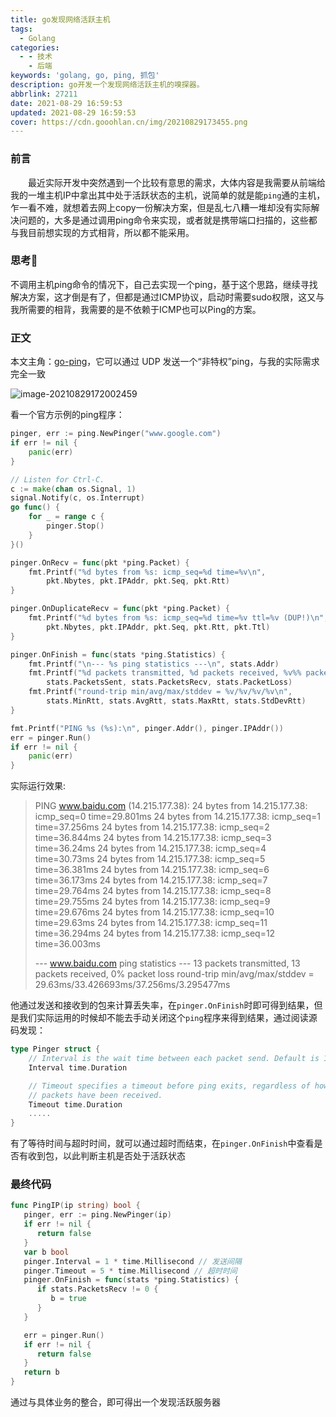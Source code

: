 ```yaml
---
title: go发现网络活跃主机
tags:
  - Golang
categories:
  - - 技术
    - 后端
keywords: 'golang, go, ping, 抓包'
description: go开发一个发现网络活跃主机的嗅探器。
abbrlink: 27211
date: 2021-08-29 16:59:53
updated: 2021-08-29 16:59:53
cover: https://cdn.gooohlan.cn/img/20210829173455.png
---
```


### 前言

&emsp;&emsp;最近实际开发中突然遇到一个比较有意思的需求，大体内容是我需要从前端给我的一堆主机IP中拿出其中处于活跃状态的主机，说简单的就是能`ping`通的主机，乍一看不难，就想着去网上copy一份解决方案，但是乱七八糟一堆却没有实际解决问题的，大多是通过调用ping命令来实现，或者就是携带端口扫描的，这些都与我目前想实现的方式相背，所以都不能采用。

### 思考🤔

不调用主机ping命令的情况下，自己去实现一个ping，基于这个思路，继续寻找解决方案，这才倒是有了，但都是通过ICMP协议，启动时需要sudo权限，这又与我所需要的相背，我需要的是不依赖于ICMP也可以Ping的方案。

### 正文

本文主角：[go-ping](https://github.com/go-ping/ping)，它可以通过 UDP 发送一个“非特权”ping，与我的实际需求完全一致

![image-20210829172002459](https://cdn.gooohlan.cn/img/20210829172002.png)

看一个官方示例的ping程序：

```go
pinger, err := ping.NewPinger("www.google.com")
if err != nil {
	panic(err)
}

// Listen for Ctrl-C.
c := make(chan os.Signal, 1)
signal.Notify(c, os.Interrupt)
go func() {
	for _ = range c {
		pinger.Stop()
	}
}()

pinger.OnRecv = func(pkt *ping.Packet) {
	fmt.Printf("%d bytes from %s: icmp_seq=%d time=%v\n",
		pkt.Nbytes, pkt.IPAddr, pkt.Seq, pkt.Rtt)
}

pinger.OnDuplicateRecv = func(pkt *ping.Packet) {
	fmt.Printf("%d bytes from %s: icmp_seq=%d time=%v ttl=%v (DUP!)\n",
		pkt.Nbytes, pkt.IPAddr, pkt.Seq, pkt.Rtt, pkt.Ttl)
}

pinger.OnFinish = func(stats *ping.Statistics) {
	fmt.Printf("\n--- %s ping statistics ---\n", stats.Addr)
	fmt.Printf("%d packets transmitted, %d packets received, %v%% packet loss\n",
		stats.PacketsSent, stats.PacketsRecv, stats.PacketLoss)
	fmt.Printf("round-trip min/avg/max/stddev = %v/%v/%v/%v\n",
		stats.MinRtt, stats.AvgRtt, stats.MaxRtt, stats.StdDevRtt)
}

fmt.Printf("PING %s (%s):\n", pinger.Addr(), pinger.IPAddr())
err = pinger.Run()
if err != nil {
	panic(err)
}
```

实际运行效果:

> PING www.baidu.com (14.215.177.38):
> 24 bytes from 14.215.177.38: icmp_seq=0 time=29.801ms
> 24 bytes from 14.215.177.38: icmp_seq=1 time=37.256ms
> 24 bytes from 14.215.177.38: icmp_seq=2 time=36.844ms
> 24 bytes from 14.215.177.38: icmp_seq=3 time=36.24ms
> 24 bytes from 14.215.177.38: icmp_seq=4 time=30.73ms
> 24 bytes from 14.215.177.38: icmp_seq=5 time=36.381ms
> 24 bytes from 14.215.177.38: icmp_seq=6 time=36.173ms
> 24 bytes from 14.215.177.38: icmp_seq=7 time=29.764ms
> 24 bytes from 14.215.177.38: icmp_seq=8 time=29.755ms
> 24 bytes from 14.215.177.38: icmp_seq=9 time=29.676ms
> 24 bytes from 14.215.177.38: icmp_seq=10 time=29.63ms
> 24 bytes from 14.215.177.38: icmp_seq=11 time=36.294ms
> 24 bytes from 14.215.177.38: icmp_seq=12 time=36.003ms
>
> --- www.baidu.com ping statistics ---
> 13 packets transmitted, 13 packets received, 0% packet loss
> round-trip min/avg/max/stddev = 29.63ms/33.426693ms/37.256ms/3.295477ms

他通过发送和接收到的包来计算丢失率，在`pinger.OnFinish`时即可得到结果，但是我们实际运用的时候却不能去手动关闭这个`ping`程序来得到结果，通过阅读源码发现：

```go
type Pinger struct {
	// Interval is the wait time between each packet send. Default is 1s.
	Interval time.Duration

	// Timeout specifies a timeout before ping exits, regardless of how many
	// packets have been received.
	Timeout time.Duration
    .....
}
```

有了等待时间与超时时间，就可以通过超时而结束，在`pinger.OnFinish`中查看是否有收到包，以此判断主机是否处于活跃状态

### 最终代码

```go
func PingIP(ip string) bool {
   pinger, err := ping.NewPinger(ip)
   if err != nil {
      return false
   }
   var b bool
   pinger.Interval = 1 * time.Millisecond // 发送间隔
   pinger.Timeout = 5 * time.Millisecond // 超时时间
   pinger.OnFinish = func(stats *ping.Statistics) {
      if stats.PacketsRecv != 0 {
         b = true
      }
   }

   err = pinger.Run()
   if err != nil {
      return false
   }
   return b
}
```

通过与具体业务的整合，即可得出一个发现活跃服务器
